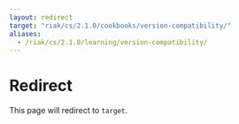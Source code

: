```yaml
---
layout: redirect
target: "riak/cs/2.1.0/cookbooks/version-compatibility/"
aliases:
  - /riak/cs/2.1.0/learning/version-compatibility/
---
```


# Redirect

This page will redirect to `target`.
